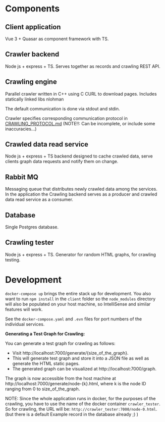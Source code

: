 
# Components

## Client application
Vue 3 + Quasar as component framework with TS.

## Crawler backend
Node js + express + TS. Serves together as records and crawling REST API.

## Crawling engine
Parallel crawler written in C++ using C CURL to download pages. Includes statically linked libs nlohman

The default communication is done via stdout and stdin.

Crawler specifies corresponding communication protocol in [CRAWLING_PROTOCOL.md](https://github.com/Cross-bit/web_crawler/blob/master/crawler/crawler_engine/src/CRAWLING_PROTOCOL.md)
(NOTE!!: Can be incomplete, or include some inaccuracies...)

## Crawled data read service
Node js + express + TS backend designed to cache crawled data, serve clients graph data requests and notify them on change.

## Rabbit MQ
Messaging queue that distributes newly crawled data among the services. 
In the application the Crawling backend serves as a producer and crawled data read service as a consumer.

## Database
Single Postgres database.

## Crawling tester
Node js + express + TS. Generator for random HTML graphs, for crawling testing.

# Development
`docker-compose up` brings the entire stack up for development. You also want to run `npm install` in the `client` folder so the `node_modules` directory will also be populated on your host machine, so IntelliSense and similar features will work.

See the `docker-compose.yaml` and `.evn` files for port numbers of the individual services.

**Generating a Test Graph for Crawling:**

You can generate a test graph for crawling as follows:
- Visit http://localhost:7000/generate/{size_of_the_graph}.
- This will generate test graph and store it into a JSON file as well as generate the HTML static pages.
- The generated graph can be visualized at http://localhost:7000/graph.

The graph is now accessible from the host machine at http://localhost:7000/generate/node-{k}.html, where k is the node ID ranging from 0 to size_of_the_graph.

NOTE: Since the whole application runs in docker, for the purposes of the crawling, you have to use the name of the docker container `crawler_tester`.
So for crawling, the URL will be: `http://crawler_tester:7000/node-0.html`.
(but there is a default Example record in the database already ;) )


<!--
## Manual

The execution can be in following states:
 - 'PLANNED' – in execution queue, ready to be executed ASAP
 - 'WAITING' – waiting in system(e.g. by cron) to be planned to execution queue
 - 'RUNNING' – is being executed
 - 'INCOMPLETE' – if something fails during execution and is being terminated
 - 'DONE' – execution successfully finished


### Effect of changes of record(CUD) on executions
 - When record is updated all the executions that are not in 'DONE' state will be destroyed and new will be planned(if records settings satisfies adequate conditions).
 - When new record is created and is active, new execution will be planned
 - When record is deleted all its executions are deleted aswell

### Effect of unexpected termination on running executions
 - If service TODO:


-->